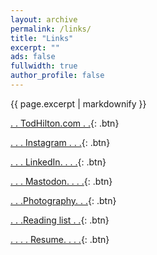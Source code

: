 ```yaml
---
layout: archive
permalink: /links/
title: "Links"
excerpt: ""
ads: false
fullwidth: true
author_profile: false
---
```


<!-- Instructions for buttons: https://mmistakes.github.io/minimal-mistakes/markup/markup-html-tags-and-formatting/#buttons -->
<!-- More instructions for buttons: https://mmistakes.github.io/minimal-mistakes/docs/utility-classes/#buttons -->

{{ page.excerpt | markdownify }}

[. . TodHilton.com . .](https://todhilton.com){: .btn}

[. . . Instagram . . .](https://instagram.com/HiltonTod){: .btn}

[. . . LinkedIn. . . .](https://www.linkedin.com/in/todhilton){: .btn}

[. . . Mastodon. . . .](https://hachyderm.io/@HiltonTod){: .btn}

[. . .Photography. . .](https://photos.todhilton.com/){: .btn}

[. . .Reading list . .](/reads/books){: .btn}

[. . . . Resume. . . .](/resume){: .btn}
